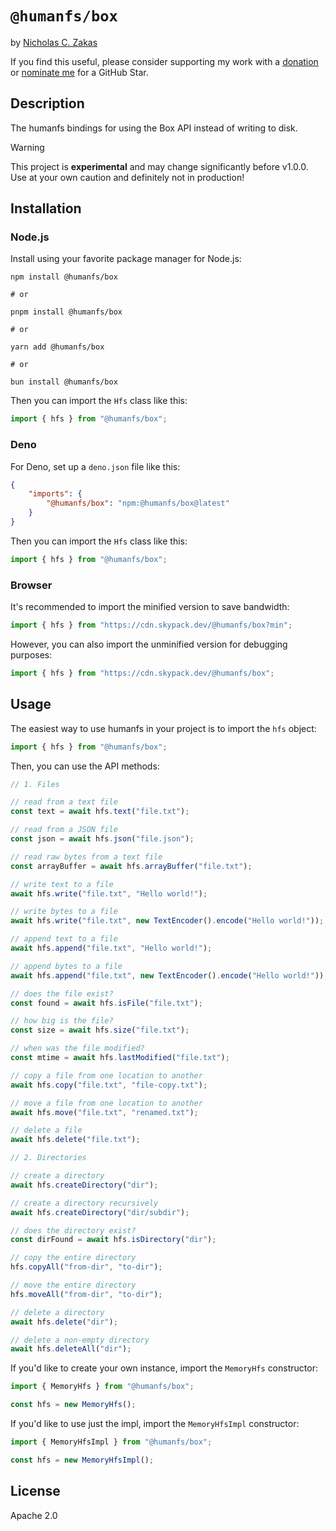 # `@humanfs/box`

by [Nicholas C. Zakas](https://humanwhocodes.com)

If you find this useful, please consider supporting my work with a [donation](https://humanwhocodes.com/donate) or [nominate me](https://stars.github.com/nominate/) for a GitHub Star.

## Description

The humanfs bindings for using the Box API instead of writing to disk.

> [!WARNING]
> This project is **experimental** and may change significantly before v1.0.0. Use at your own caution and definitely not in production!

## Installation

### Node.js

Install using your favorite package manager for Node.js:

```shell
npm install @humanfs/box

# or

pnpm install @humanfs/box

# or

yarn add @humanfs/box

# or

bun install @humanfs/box
```

Then you can import the `Hfs` class like this:

```js
import { hfs } from "@humanfs/box";
```

### Deno

For Deno, set up a `deno.json` file like this:

```json
{
	"imports": {
		"@humanfs/box": "npm:@humanfs/box@latest"
	}
}
```

Then you can import the `Hfs` class like this:

```js
import { hfs } from "@humanfs/box";
```

### Browser

It's recommended to import the minified version to save bandwidth:

```js
import { hfs } from "https://cdn.skypack.dev/@humanfs/box?min";
```

However, you can also import the unminified version for debugging purposes:

```js
import { hfs } from "https://cdn.skypack.dev/@humanfs/box";
```

## Usage

The easiest way to use humanfs in your project is to import the `hfs` object:

```js
import { hfs } from "@humanfs/box";
```

Then, you can use the API methods:

```js
// 1. Files

// read from a text file
const text = await hfs.text("file.txt");

// read from a JSON file
const json = await hfs.json("file.json");

// read raw bytes from a text file
const arrayBuffer = await hfs.arrayBuffer("file.txt");

// write text to a file
await hfs.write("file.txt", "Hello world!");

// write bytes to a file
await hfs.write("file.txt", new TextEncoder().encode("Hello world!"));

// append text to a file
await hfs.append("file.txt", "Hello world!");

// append bytes to a file
await hfs.append("file.txt", new TextEncoder().encode("Hello world!"));

// does the file exist?
const found = await hfs.isFile("file.txt");

// how big is the file?
const size = await hfs.size("file.txt");

// when was the file modified?
const mtime = await hfs.lastModified("file.txt");

// copy a file from one location to another
await hfs.copy("file.txt", "file-copy.txt");

// move a file from one location to another
await hfs.move("file.txt", "renamed.txt");

// delete a file
await hfs.delete("file.txt");

// 2. Directories

// create a directory
await hfs.createDirectory("dir");

// create a directory recursively
await hfs.createDirectory("dir/subdir");

// does the directory exist?
const dirFound = await hfs.isDirectory("dir");

// copy the entire directory
hfs.copyAll("from-dir", "to-dir");

// move the entire directory
hfs.moveAll("from-dir", "to-dir");

// delete a directory
await hfs.delete("dir");

// delete a non-empty directory
await hfs.deleteAll("dir");
```

If you'd like to create your own instance, import the `MemoryHfs` constructor:

```js
import { MemoryHfs } from "@humanfs/box";

const hfs = new MemoryHfs();
```

If you'd like to use just the impl, import the `MemoryHfsImpl` constructor:

```js
import { MemoryHfsImpl } from "@humanfs/box";

const hfs = new MemoryHfsImpl();
```

## License

Apache 2.0
